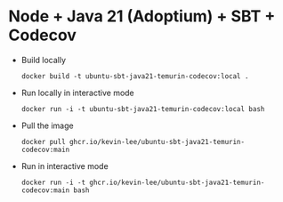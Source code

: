 # Node + Java 21 (Adoptium) + SBT + Codecov

* Build locally
  ```shell
  docker build -t ubuntu-sbt-java21-temurin-codecov:local .
  ```

* Run locally in interactive mode
  ```shell
  docker run -i -t ubuntu-sbt-java21-temurin-codecov:local bash
  ```

* Pull the image
  ```shell
  docker pull ghcr.io/kevin-lee/ubuntu-sbt-java21-temurin-codecov:main
  ```

* Run in interactive mode
  ```shell
  docker run -i -t ghcr.io/kevin-lee/ubuntu-sbt-java21-temurin-codecov:main bash
  ```
